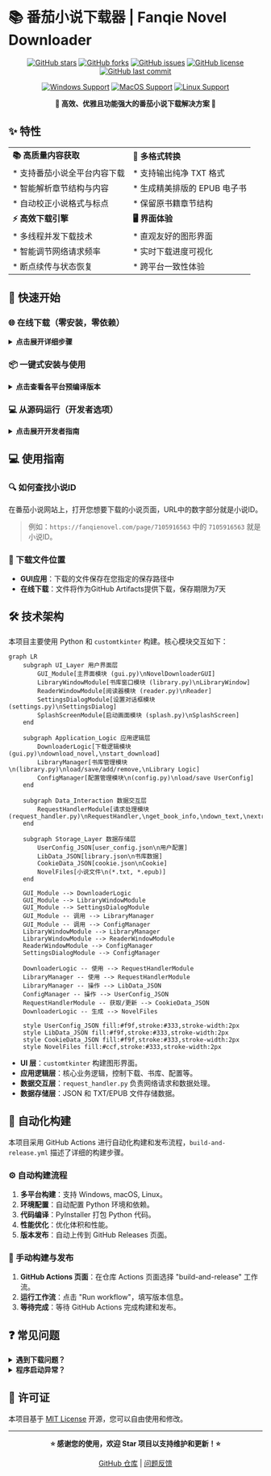 # 📚 番茄小说下载器 | Fanqie Novel Downloader

<div align="center">

[![GitHub stars](https://img.shields.io/github/stars/POf-L/Fanqie-Tomato-Downloader?style=flat-square&logo=github)](https://github.com/POf-L/Fanqie-Tomato-Downloader/stargazers)
[![GitHub forks](https://img.shields.io/github/forks/POf-L/Fanqie-Tomato-Downloader?style=flat-square&logo=github)](https://github.com/POf-L/Fanqie-Tomato-Downloader/network/members)
[![GitHub issues](https://img.shields.io/github/issues/POf-L/Fanqie-Tomato-Downloader?style=flat-square&logo=github)](https://github.com/POf-L/Fanqie-Tomato-Downloader/issues)
[![GitHub license](https://img.shields.io/github/license/POf-L/Fanqie-Tomato-Downloader?style=flat-square)](LICENSE)
[![GitHub last commit](https://img.shields.io/github/last-commit/POf-L/Fanqie-Tomato-Downloader?style=flat-square)](https://github.com/POf-L/Fanqie-Tomato-Downloader/commits/main)

[![Windows Support](https://img.shields.io/badge/Windows-0078D6?style=flat-square&logo=windows&logoColor=white)](https://github.com/POf-L/Fanqie-Tomato-Downloader/releases)
[![MacOS Support](https://img.shields.io/badge/MacOS-000000?style=flat-square&logo=apple&logoColor=white)](https://github.com/POf-L/Fanqie-Tomato-Downloader/releases)
[![Linux Support](https://img.shields.io/badge/Linux-FCC624?style=flat-square&logo=linux&logoColor=black)](https://github.com/POf-L/Fanqie-Tomato-Downloader/releases)

**🌟 高效、优雅且功能强大的番茄小说下载解决方案 🌟**

</div>

## ✨ 特性

|  |  |
|---|---|
| **📚 高质量内容获取** | **🔄 多格式转换** |
| * 支持番茄小说全平台内容下载  | * 支持输出纯净 TXT 格式 |
| * 智能解析章节结构与内容 | * 生成精美排版的 EPUB 电子书 |
| * 自动校正小说格式与标点 | * 保留原书籍章节结构 |
| **⚡ 高效下载引擎** | **🖥️ 界面体验** |
| * 多线程并发下载技术 | * 直观友好的图形界面 |
| * 智能调节网络请求频率 | * 实时下载进度可视化 |
| * 断点续传与状态恢复 | * 跨平台一致性体验 |

## 🚀 快速开始

### 🌐 在线下载（零安装，零依赖）

<details>
<summary><b>点击展开详细步骤</b></summary>

利用GitHub Actions的强大功能，无需在本地安装任何软件即可下载小说：

1. 在GitHub仓库页面，点击 **"Actions"** 选项卡
2. 左侧选择 **"在线下载小说"** 工作流
3. 点击 **"Run workflow"** 按钮
4. 填写以下信息：
   - **小说ID**：从番茄小说网址中获取（例如：`https://fanqienovel.com/page/7105916563` 中的 `7105916563`）
   - **下载线程数**：默认为5，可选1-10
   - **输出格式**：选择txt或epub
5. 点击 **"Run workflow"** 开始下载
6. 下载完成后，点击运行记录中的 **"Summary"** 标签
7. 在 **"Artifacts"** 部分找到并下载小说文件（保存期限为7天）

</details>

### 📦 一键式安装与使用

<details>
<summary><b>点击查看各平台预编译版本</b></summary>

从 [📥 官方发布页](https://github.com/POf-L/Fanqie-Tomato-Downloader/releases) 下载适合您系统的预编译版本：

| 平台 | 下载链接 | 说明 |
|------|---------|------|
| Windows | [`Fanqie-Novel-Downloader-Windows.zip`](https://github.com/POf-L/Fanqie-Tomato-Downloader/releases) | 解压后双击运行 `番茄小说下载器.exe` |
| MacOS | [`Fanqie-Novel-Downloader-MacOS.zip`](https://github.com/POf-L/Fanqie-Tomato-Downloader/releases) | 解压后运行 `番茄小说下载器` 应用 |
| Linux | [`Fanqie-Novel-Downloader-Linux.zip`](https://github.com/POf-L/Fanqie-Tomato-Downloader/releases) | 解压后运行 `番茄小说下载器` 可执行文件 |

</details>

### 💻 从源码运行（开发者选项）

<details>
<summary><b>点击展开开发者指南</b></summary>

```bash
# 1. 克隆代码仓库
git clone https://github.com/POf-L/Fanqie-Tomato-Downloader.git
cd Fanqie-Tomato-Downloader

# 2. 安装依赖库
pip install -r requirements.txt

# 3. 启动应用
python gui.py
```

</details>

## 💻 使用指南

### 🔍 如何查找小说ID

在番茄小说网站上，打开您想要下载的小说页面，URL中的数字部分就是小说ID。

> 例如：`https://fanqienovel.com/page/7105916563` 中的 `7105916563` 就是小说ID。

### 📂 下载文件位置

- **GUI应用**：下载的文件保存在您指定的保存路径中
- **在线下载**：文件将作为GitHub Artifacts提供下载，保存期限为7天

## 🛠️ 技术架构

本项目主要使用 Python 和 `customtkinter` 构建。核心模块交互如下：

```mermaid
graph LR
    subgraph UI_Layer 用户界面层
        GUI_Module[主界面模块 (gui.py)\nNovelDownloaderGUI]
        LibraryWindowModule[书库窗口模块 (library.py)\nLibraryWindow]
        ReaderWindowModule[阅读器模块 (reader.py)\nReader]
        SettingsDialogModule[设置对话框模块 (settings.py)\nSettingsDialog]
        SplashScreenModule[启动画面模块 (splash.py)\nSplashScreen]
    end

    subgraph Application_Logic 应用逻辑层
        DownloaderLogic[下载逻辑模块 (gui.py)\ndownload_novel,\nstart_download]
        LibraryManager[书库管理模块\n(library.py)\nload/save/add/remove,\nLibrary Logic]
        ConfigManager[配置管理模块\n(config.py)\nload/save UserConfig]
    end

    subgraph Data_Interaction 数据交互层
        RequestHandlerModule[请求处理模块 (request_handler.py)\nRequestHandler,\nget_book_info,\ndown_text,\nextract_chapters]
    end

    subgraph Storage_Layer 数据存储层
        UserConfig_JSON[user_config.json\n用户配置]
        LibData_JSON[library.json\n书库数据]
        CookieData_JSON[cookie.json\nCookie]
        NovelFiles[小说文件\n(*.txt, *.epub)]
    end

    GUI_Module --> DownloaderLogic
    GUI_Module --> LibraryWindowModule
    GUI_Module --> SettingsDialogModule
    GUI_Module -- 调用 --> LibraryManager
    GUI_Module -- 调用 --> ConfigManager
    LibraryWindowModule --> LibraryManager
    LibraryWindowModule --> ReaderWindowModule
    ReaderWindowModule --> ConfigManager
    SettingsDialogModule --> ConfigManager

    DownloaderLogic -- 使用 --> RequestHandlerModule
    LibraryManager -- 使用 --> RequestHandlerModule
    LibraryManager -- 操作 --> LibData_JSON
    ConfigManager -- 操作 --> UserConfig_JSON
    RequestHandlerModule -- 获取/更新 --> CookieData_JSON
    DownloaderLogic -- 生成 --> NovelFiles

    style UserConfig_JSON fill:#f9f,stroke:#333,stroke-width:2px
    style LibData_JSON fill:#f9f,stroke:#333,stroke-width:2px
    style CookieData_JSON fill:#f9f,stroke:#333,stroke-width:2px
    style NovelFiles fill:#ccf,stroke:#333,stroke-width:2px
```

*   **UI 层**：`customtkinter` 构建图形界面。
*   **应用逻辑层**：核心业务逻辑，控制下载、书库、配置等。
*   **数据交互层**：`request_handler.py` 负责网络请求和数据处理。
*   **数据存储层**：JSON 和 TXT/EPUB 文件存储数据。

## 🔄 自动化构建

本项目采用 GitHub Actions 进行自动化构建和发布流程，`build-and-release.yml` 描述了详细的构建步骤。

### ⚙️ 自动构建流程

1.  **多平台构建**：支持 Windows, macOS, Linux。
2.  **环境配置**：自动配置 Python 环境和依赖。
3.  **代码编译**：PyInstaller 打包 Python 代码。
4.  **性能优化**：优化体积和性能。
5.  **版本发布**：自动上传到 GitHub Releases 页面。

### 🚀 手动构建与发布

1.  **GitHub Actions 页面**：在仓库 Actions 页面选择 "build-and-release" 工作流。
2.  **运行工作流**：点击 "Run workflow"，填写版本信息。
3.  **等待完成**：等待 GitHub Actions 完成构建和发布。

## ❓ 常见问题

<details>
<summary><b>遇到下载问题？</b></summary>

-   **检查网络**：确保网络连接正常。
-   **线程调整**：尝试在设置中调整下载线程数。
-   **Cookie**：检查或清除 `cookie.json` 文件，重新获取 Cookie。
-   **API 限制**：部分小说可能存在下载限制，请更换其他源或稍后重试。

</details>

<details>
<summary><b>程序启动异常？</b></summary>

-   **版本兼容**：确认下载版本与操作系统匹配。
-   **依赖安装**：源码运行请检查 `requirements.txt` 依赖是否安装完整。
-   **系统环境**：确保系统满足运行最低配置要求。
-   **文件完整性**：尝试重新下载发布版本，避免文件损坏。

</details>

## 📜 许可证

本项目基于 [MIT License](LICENSE) 开源，您可以自由使用和修改。

---

<div align="center">

**⭐ 感谢您的使用，欢迎 Star 项目以支持维护和更新！⭐** 

[GitHub 仓库](https://github.com/POf-L/Fanqie-Tomato-Downloader) | [问题反馈](https://github.com/POf-L/Fanqie-Tomato-Downloader/issues)

</p>
